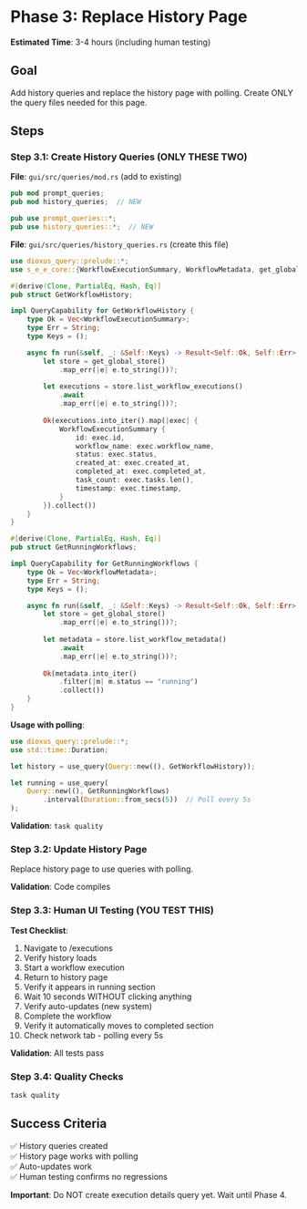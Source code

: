 # Phase 3: Replace History Page

**Estimated Time**: 3-4 hours (including human testing)

## Goal

Add history queries and replace the history page with polling. Create ONLY the query files needed for this page.

## Steps

### Step 3.1: Create History Queries (ONLY THESE TWO)

**File**: `gui/src/queries/mod.rs` (add to existing)

```rust
pub mod prompt_queries;
pub mod history_queries;  // NEW

pub use prompt_queries::*;
pub use history_queries::*;  // NEW
```

**File**: `gui/src/queries/history_queries.rs` (create this file)

```rust
use dioxus_query::prelude::*;
use s_e_e_core::{WorkflowExecutionSummary, WorkflowMetadata, get_global_store};

#[derive(Clone, PartialEq, Hash, Eq)]
pub struct GetWorkflowHistory;

impl QueryCapability for GetWorkflowHistory {
    type Ok = Vec<WorkflowExecutionSummary>;
    type Err = String;
    type Keys = ();

    async fn run(&self, _: &Self::Keys) -> Result<Self::Ok, Self::Err> {
        let store = get_global_store()
            .map_err(|e| e.to_string())?;
        
        let executions = store.list_workflow_executions()
            .await
            .map_err(|e| e.to_string())?;
        
        Ok(executions.into_iter().map(|exec| {
            WorkflowExecutionSummary {
                id: exec.id,
                workflow_name: exec.workflow_name,
                status: exec.status,
                created_at: exec.created_at,
                completed_at: exec.completed_at,
                task_count: exec.tasks.len(),
                timestamp: exec.timestamp,
            }
        }).collect())
    }
}

#[derive(Clone, PartialEq, Hash, Eq)]
pub struct GetRunningWorkflows;

impl QueryCapability for GetRunningWorkflows {
    type Ok = Vec<WorkflowMetadata>;
    type Err = String;
    type Keys = ();

    async fn run(&self, _: &Self::Keys) -> Result<Self::Ok, Self::Err> {
        let store = get_global_store()
            .map_err(|e| e.to_string())?;
        
        let metadata = store.list_workflow_metadata()
            .await
            .map_err(|e| e.to_string())?;
        
        Ok(metadata.into_iter()
            .filter(|m| m.status == "running")
            .collect())
    }
}
```

**Usage with polling**:
```rust
use dioxus_query::prelude::*;
use std::time::Duration;

let history = use_query(Query::new((), GetWorkflowHistory));

let running = use_query(
    Query::new((), GetRunningWorkflows)
        .interval(Duration::from_secs(5))  // Poll every 5s
);
```

**Validation**: `task quality`

### Step 3.2: Update History Page

Replace history page to use queries with polling.

**Validation**: Code compiles

### Step 3.3: Human UI Testing (YOU TEST THIS)

**Test Checklist**:
1. Navigate to /executions
2. Verify history loads
3. Start a workflow execution
4. Return to history page
5. Verify it appears in running section
6. Wait 10 seconds WITHOUT clicking anything
7. Verify auto-updates (new system)
8. Complete the workflow
9. Verify it automatically moves to completed section
10. Check network tab - polling every 5s

**Validation**: All tests pass

### Step 3.4: Quality Checks

```bash
task quality
```

## Success Criteria

✅ History queries created  
✅ History page works with polling  
✅ Auto-updates work  
✅ Human testing confirms no regressions  

**Important**: Do NOT create execution details query yet. Wait until Phase 4.

